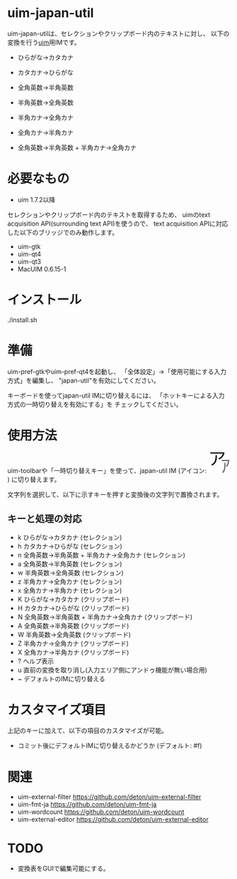 uim-japan-util
==============

uim-japan-utilは、セレクションやクリップボード内のテキストに対し、
以下の変換を行う[uim](http://code.google.com/p/uim/)用IMです。

  * ひらがな→カタカナ
  * カタカナ→ひらがな
  * 全角英数→半角英数
  * 半角英数→全角英数
  * 半角カナ→全角カナ
  * 全角カナ→半角カナ

  * 全角英数→半角英数 + 半角カナ→全角カナ

必要なもの
==========

  * uim 1.7.2以降

セレクションやクリップボード内のテキストを取得するため、
uimのtext acquisition API(surrounding text API)を使うので、
text acquisition APIに対応した以下のブリッジでのみ動作します。

  * uim-gtk
  * uim-qt4
  * uim-qt3
  * MacUIM 0.6.15-1

インストール
============

./install.sh

準備
====

uim-pref-gtkやuim-pref-qt4を起動し、
「全体設定」→「使用可能にする入力方式」を編集し、
"japan-util"を有効にしてください。

キーボードを使ってjapan-util IMに切り替えるには、
「ホットキーによる入力方式の一時切り替えを有効にする」を
チェックしてください。

使用方法
========

uim-toolbarや「一時切り替えキー」を使って、japan-util IM
(アイコン: ![アイコン](https://github.com/deton/uim-japan-util/raw/master/pixmaps/japan-util.png))
に切り替えます。

文字列を選択して、以下に示すキーを押すと変換後の文字列で置換されます。

キーと処理の対応
----------------

* k    ひらがな→カタカナ (セレクション)
* h    カタカナ→ひらがな (セレクション)
* n    全角英数→半角英数 + 半角カナ→全角カナ (セレクション)
* a    全角英数→半角英数 (セレクション)
* w    半角英数→全角英数 (セレクション)
* z    半角カナ→全角カナ (セレクション)
* x    全角カナ→半角カナ (セレクション)
* K    ひらがな→カタカナ (クリップボード)
* H    カタカナ→ひらがな (クリップボード)
* N    全角英数→半角英数 + 半角カナ→全角カナ (クリップボード)
* A    全角英数→半角英数 (クリップボード)
* W    半角英数→全角英数 (クリップボード)
* Z    半角カナ→全角カナ (クリップボード)
* X    全角カナ→半角カナ (クリップボード)
* ?    ヘルプ表示
* u    直前の変換を取り消し(入力エリア側にアンドゥ機能が無い場合用)
* ~    デフォルトのIMに切り替える

カスタマイズ項目
================

上記のキーに加えて、以下の項目のカスタマイズが可能。

* コミット後にデフォルトIMに切り替えるかどうか (デフォルト: #f)

関連
====

* uim-external-filter https://github.com/deton/uim-external-filter
* uim-fmt-ja https://github.com/deton/uim-fmt-ja
* uim-wordcount https://github.com/deton/uim-wordcount
* uim-external-editor https://github.com/deton/uim-external-editor

TODO
====

* 変換表をGUIで編集可能にする。
